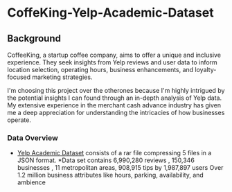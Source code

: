 # **CoffeKing-Yelp-Academic-Dataset**

## Background
CoffeeKing, a startup coffee company, aims to offer a unique and inclusive experience. They seek insights from Yelp reviews and user data to inform location selection, operating hours, business enhancements, and loyalty-focused marketing strategies.

I'm choosing this project over the otherones because I'm highly intrigued by the potential insights I can found through an in-depth analysis of Yelp data. My extensive experience in the merchant cash advance industry has given me a deep appreciation for understanding the intricacies of how businesses operate.

### **Data Overview**

* [Yelp Academic Dataset]([[https://divvy-tripdata.s3.amazonaws.com/index.htm](https://www.yelp.com/dataset)https://www.yelp.com/dataset](https://www.yelp.com/dataset/download)]) consists of a rar file compressing 5 files in a JSON format.
*Data set contains  6,990,280 reviews , 150,346 businesses , 11 metropolitan areas, 908,915 tips by 1,987,897 users Over 1.2 million business attributes like hours, parking, availability, and ambience
   





